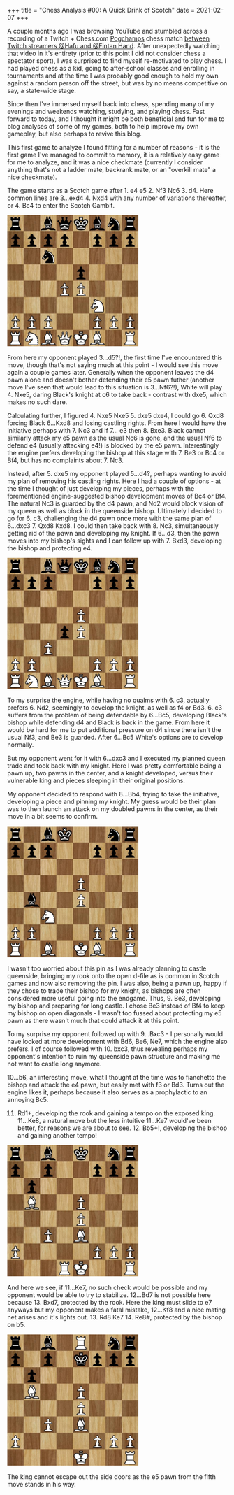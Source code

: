 +++
title = "Chess Analysis #00: A Quick Drink of Scotch"
date =  2021-02-07
+++

A couple months ago I was browsing YouTube and stumbled across a recording of a
Twitch + Chess.com [Pogchamps][pogchamps] chess match
[between Twitch streamers @Hafu and @Fintan Hand][pogchampsVideo]. After
unexpectedly watching that video in it's entirety (prior to this point I did not
consider chess a spectator sport), I was surprised to find myself re-motivated to
play chess. I had played chess as a kid, going to after-school classes and
enrolling in tournaments and at the time I was probably good enough to hold my own
against a random person off the street, but was by no means competitive on say,
a state-wide stage.

Since then I've immersed myself back into chess, spending many of my evenings
and weekends watching, studying, and playing chess. Fast forward to today, and
I thought it might be both beneficial and fun for me to blog analyses of some of
my games, both to help improve my own gameplay, but also perhaps to revive this
blog.

<!-- more -->

This first game to analyze I found fitting for a number of reasons - it is the
first game I've managed to commit to memory, it is a relatively easy game for
me to analyze, and it was a nice checkmate (currently I consider anything that's
not a ladder mate, backrank mate, or an "overkill mate" a nice checkmate).

The game starts as a Scotch game after 1. e4 e5 2. Nf3 Nc6 3. d4. Here common
lines are 3...exd4 4. Nxd4 with any number of variations thereafter, or
4. Bc4 to enter the Scotch Gambit.

<img src="../chess/00_00.jpeg" width="300" height="300">

From here my opponent played 3...d5?!, the first time I've encountered this move,
though that's not saying much at this point - I would see this move again a
couple games later. Generally when the opponent leaves the d4 pawn alone and
doesn't bother defending their e5 pawn futher (another move I've seen that would
lead to this situation is 3...Nf6?!), White will play 4. Nxe5, daring Black's
knight at c6 to take back - contrast with dxe5, which makes no such dare.

Calculating further, I figured 4. Nxe5 Nxe5 5. dxe5 dxe4, I could go 6. Qxd8
forcing Black 6...Kxd8 and losing castling rights. From here I would have
the initiative perhaps with 7. Nc3 and if 7... e3 then 8. Bxe3. Black cannot
similarly attack my e5 pawn as the usual Nc6 is gone, and the usual Nf6 to
defend e4 (usually attacking e4!) is blocked by the e5 pawn. Interestingly
the engine prefers developing the bishop at this stage with 7. Be3 or Bc4 or Bf4,
but has no complaints about 7. Nc3.

Instead, after 5. dxe5 my opponent played 5...d4?, perhaps wanting to avoid
my plan of removing his castling rights. Here I had a couple of options - at
the time I thought of just developing my pieces, perhaps with the forementioned
engine-suggested bishop development moves of Bc4 or Bf4. The natural Nc3
is guarded by the d4 pawn, and Nd2 would block vision of my queen as well as
block in the queenside bishop. Ultimately I decided to go for 6. c3, challenging
the d4 pawn once more with the same plan of 6...dxc3 7. Qxd8 Kxd8. I could then
take back with 8. Nc3, simultaneously getting rid of the pawn and developing
my knight. If 6...d3,  then the pawn moves into my bishop's sights and I can
follow up with 7. Bxd3, developing the bishop and protecting e4.

<img src="../chess/00_01.jpeg" width="300" height="300">

To my surprise the engine, while having no qualms with 6. c3, actually prefers
6. Nd2, seemingly to develop the knight, as well as f4 or Bd3. 6. c3 suffers
from the problem of being defendable by 6...Bc5, developing Black's bishop
while defending d4 and Black is back in the game. From here it would be
hard for me to put additional pressure on d4 since there isn't the usual Nf3,
and Be3 is guarded. After 6...Bc5 White's options are to develop normally.

But my opponent went for it with 6...dxc3 and I executed my planned queen trade
and took back with my knight. Here I was pretty comfortable being a pawn up,
two pawns in the center, and a knight developed, versus their vulnerable king
and pieces sleeping in their original positions.

My opponent decided to respond with 8...Bb4, trying to take the initiative,
developing a piece and pinning my knight. My guess would be their plan was to then
launch an attack on my doubled pawns in the center, as their move in a bit
seems to confirm.

<img src="../chess/00_02.jpeg" width="300" height="300">

I wasn't too worried about this pin as I was already planning to castle queenside,
bringing my rook onto the open d-file as is common in Scotch games and now also
removing the pin. I was also, being a pawn up, happy if they chose to trade their
bishop for my knight, as bishops are often considered more useful going into
the endgame. Thus, 9. Be3, developing my bishop and preparing for long castle.
I chose Be3 instead of Bf4 to keep my bishop on open diagonals - I wasn't too
fussed about protecting my e5 pawn as there wasn't much that could attack it at
this point.

To my surprise my opponent followed up with 9...Bxc3 - I personally would have
looked at more development with Bd6, Be6, Ne7, which the engine also prefers.
I of course followed with 10. bxc3, thus revealing perhaps my opponent's
intention to ruin my queenside pawn structure and making me not want to castle
long anymore.

10...b6, an interesting move, what I thought at the time was to fianchetto the
bishop and attack the e4 pawn, but easily met with f3 or Bd3. Turns out the engine
likes it, perhaps because it also serves as a prophylactic to an annoying Bc5.

11. Rd1+, developing the rook and gaining a tempo on the exposed king. 11...Ke8,
a natural move but the less intuitive 11...Ke7 would've been better, for reasons
we are about to see. 12. Bb5+!, developing the bishop and gaining another tempo!

<img src="../chess/00_03.jpeg" width="300" height="300">

And here we see, if 11...Ke7, no such check would be possible and my opponent
would be able to try to stabilize. 12...Bd7 is not possible here because
13. Bxd7, protected by the rook. Here the king must slide to e7 anyways but my
opponent makes a fatal mistake, 12...Kf8 and a nice mating net arises and it's
lights out. 13. Rd8 Ke7 14. Re8#, protected by the bishop on b5.

<img src="../chess/00_04.jpeg" width="300" height="300">

The king cannot escape out the side doors as the e5 pawn from the fifth move stands
in his way.

[pogchamps]: https://www.chess.com/article/view/next-pogchamps-all-the-information
[pogchampsVideo]: https://youtu.be/xJ55oA_nC7k
